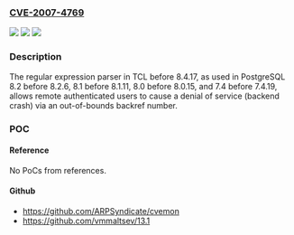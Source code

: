 ### [CVE-2007-4769](https://cve.mitre.org/cgi-bin/cvename.cgi?name=CVE-2007-4769)
![](https://img.shields.io/static/v1?label=Product&message=n%2Fa&color=blue)
![](https://img.shields.io/static/v1?label=Version&message=n%2Fa&color=blue)
![](https://img.shields.io/static/v1?label=Vulnerability&message=n%2Fa&color=brighgreen)

### Description

The regular expression parser in TCL before 8.4.17, as used in PostgreSQL 8.2 before 8.2.6, 8.1 before 8.1.11, 8.0 before 8.0.15, and 7.4 before 7.4.19, allows remote authenticated users to cause a denial of service (backend crash) via an out-of-bounds backref number.

### POC

#### Reference
No PoCs from references.

#### Github
- https://github.com/ARPSyndicate/cvemon
- https://github.com/vmmaltsev/13.1

